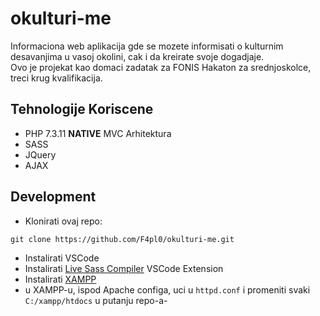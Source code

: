 # okulturi-me
Informaciona web aplikacija gde se mozete informisati o kulturnim desavanjima u vasoj okolini, cak i da kreirate svoje dogadjaje.  
Ovo je projekat kao domaci zadatak za FONIS Hakaton za srednjoskolce, treci krug kvalifikacija.

## Tehnologije Koriscene
* PHP 7.3.11 **NATIVE** MVC Arhitektura
* SASS
* JQuery
* AJAX

## Development
* Klonirati ovaj repo:
```
git clone https://github.com/F4pl0/okulturi-me.git
```
* Instalirati VSCode
* Instalirati [Live Sass Compiler](https://marketplace.visualstudio.com/items?itemName=ritwickdey.live-sass) VSCode Extension
* Instalirati [XAMPP](https://www.apachefriends.org/download.html)
* u XAMPP-u, ispod Apache configa, uci u `httpd.conf` i promeniti svaki `C:/xampp/htdocs` u putanju repo-a-
